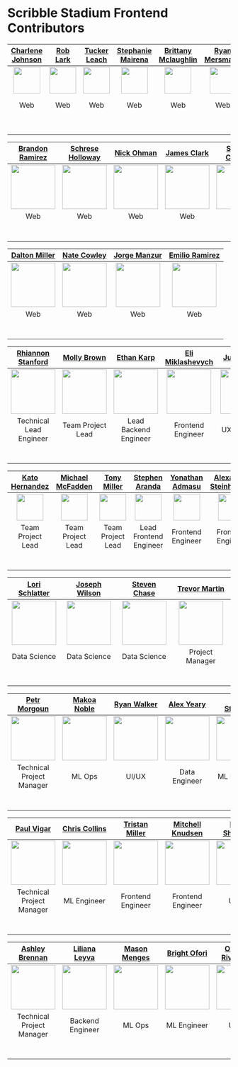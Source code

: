 # Scribble Stadium Frontend Contributors

|                                         [Charlene Johnson](https://github.com/charlene-johnson)                                         |                                         [Rob Lark](https://github.com/Robert-Lark)                                          |                                        [Tucker Leach](https://github.com/leachtucker)                                        |                                     [Stephanie Mairena](https://github.com/StefxM)                                      |                                                       [Brittany Mclaughlin](https://github.com/brittanymclaughlin)                                                        |                                        [Ryan Mersmann](https://github.com/RyanMersmann)                                        |                                       [Mosharraf Musa](https://github.com/MosharrafMusa)                                       |                                     [Patrick Oliver](https://www.github.com/Patrick-G-Oliver)                                     |                                       [Sara Cearc](https://www.github.com/cearc-sara)                                       |
| :-------------------------------------------------------------------------------------------------------------------------------------: | :-------------------------------------------------------------------------------------------------------------------------: | :--------------------------------------------------------------------------------------------------------------------------: | :---------------------------------------------------------------------------------------------------------------------: | :-----------------------------------------------------------------------------------------------------------------------------------------------------------------------: | :----------------------------------------------------------------------------------------------------------------------------: | :----------------------------------------------------------------------------------------------------------------------------: | :-------------------------------------------------------------------------------------------------------------------------------: | :-------------------------------------------------------------------------------------------------------------------------: |
|         [<img src="https://avatars.githubusercontent.com/u/60631423?v=4" width = "60" />](https://github.com/charlene-johnson)          |      [<img src="https://avatars.githubusercontent.com/u/62610548?v=4" width = "60" />](https://github.com/Robert-Lark)      |      [<img src="https://avatars.githubusercontent.com/u/15221354?v=4" width = "60" />](https://github.com/leachtucker)       |      [<img src="https://avatars.githubusercontent.com/u/58014203?v=4" width = "60" />](https://github.com/StefxM)       | [<img src="https://user-images.githubusercontent.com/63382110/118345445-7c9a9680-b502-11eb-8998-59e5c22d054c.jpg" width = "60" />](https://github.com/brittanymclaughlin) |       [<img src="https://avatars.githubusercontent.com/u/17893002?v=4" width = "60" />](https://github.com/RyanMersmann)       |      [<img src="https://avatars.githubusercontent.com/u/31395110?v=4" width = "60" />](https://github.com/MosharrafMusa)       |      [<img src="https://avatars.githubusercontent.com/u/50932843?v=4" width = "60" />](https://github.com/Patrick-G-Oliver)       |      [<img src="https://avatars.githubusercontent.com/u/67298892?v=4" width = "60" />](https://github.com/cearc-sara)       |
|                                                                   Web                                                                   |                                                             Web                                                             |                                                             Web                                                              |                                                           Web                                                           |                                                                                    Web                                                                                    |                                                              Web                                                               |                                                              Web                                                               |                                                                Web                                                                |                                                          Team Lead                                                          |
|                      [<img src="https://github.com/favicon.ico" width="15"> ](https://github.com/charlene-johnson)                      |                  [<img src="https://github.com/favicon.ico" width="15"> ](https://github.com/Robert-Lark)                   |                   [<img src="https://github.com/favicon.ico" width="15"> ](https://github.com/leachtucker)                   |                   [<img src="https://github.com/favicon.ico" width="15">](https://github.com/StefxM)                    |                                      [<img src="https://github.com/favicon.ico" width="15"> ](https://github.com/brittanymclaughlin)                                      |                   [<img src="https://github.com/favicon.ico" width="15"> ](https://github.com/RyanMersmann)                    |                   [<img src="https://github.com/favicon.ico" width="15"> ](https://github.com/MosharrafMusa)                   |                   [<img src="https://github.com/favicon.ico" width="15"> ](https://github.com/Patrick-G-Oliver)                   |                   [<img src="https://github.com/favicon.ico" width="15"> ](https://github.com/cearc-sara)                   |
| [ <img src="https://static.licdn.com/sc/h/al2o9zrvru7aqj8e1x2rzsrca" width="15"> ](https://www.linkedin.com/in/charlene-johnson-codes/) | [ <img src="https://static.licdn.com/sc/h/al2o9zrvru7aqj8e1x2rzsrca" width="15"> ](https://www.linkedin.com/in/robertlark/) | [ <img src="https://static.licdn.com/sc/h/al2o9zrvru7aqj8e1x2rzsrca" width="15"> ](https://www.linkedin.com/in/leachtucker/) | [ <img src="https://static.licdn.com/sc/h/al2o9zrvru7aqj8e1x2rzsrca" width="15"> ](https://www.linkedin.com/in/Stefxm/) |                     [ <img src="https://static.licdn.com/sc/h/al2o9zrvru7aqj8e1x2rzsrca" width="15"> ](https://www.linkedin.com/in/brittanytroutman/)                     | [ <img src="https://static.licdn.com/sc/h/al2o9zrvru7aqj8e1x2rzsrca" width="15"> ](https://www.linkedin.com/in/ryan-mersmann/) | [ <img src="https://static.licdn.com/sc/h/al2o9zrvru7aqj8e1x2rzsrca" width="15"> ](https://www.linkedin.com/in/mosharrafmusa/) | [ <img src="https://static.licdn.com/sc/h/al2o9zrvru7aqj8e1x2rzsrca" width="15"> ](https://www.linkedin.com/in/patrick-g-oliver/) | [ <img src="https://static.licdn.com/sc/h/al2o9zrvru7aqj8e1x2rzsrca" width="15"> ](https://www.linkedin.com/in/sara-cearc/) |

<!-- <br> -->

|                                                          [Brandon Ramirez](https://github.com/bramirez96)                                                          |                                                          [Schrese Holloway](https://github.com/Schrese)                                                          |                                                             [Nick Ohman](https://github.com/Nick-Ohman)                                                             |                                                            [James Clark](https://github.com/JLC6290)                                                            |                                                           [Sandra Coburn](https://github.com/SandraCoburn)                                                            |
| :----------------------------------------------------------------------------------------------------------------------------------------------------------------: | :--------------------------------------------------------------------------------------------------------------------------------------------------------------: | :-----------------------------------------------------------------------------------------------------------------------------------------------------------------: | :-------------------------------------------------------------------------------------------------------------------------------------------------------------: | :-------------------------------------------------------------------------------------------------------------------------------------------------------------------: |
| [<img src="https://avatars3.githubusercontent.com/u/7229865?s=400&u=52b967e0ec2561de13c1bc5f3aefaf2c3730ac4d&v=4" width = "100" />](https://github.com/bramirez96) | [<img src="https://avatars1.githubusercontent.com/u/53787633?s=400&u=2cec780b758237d3667575b2d2a013c7e2cbc33e&v=4" width = "100" />](https://github.com/Schrese) | [<img src="https://avatars3.githubusercontent.com/u/59833966?s=400&u=be9ac244947874fde1b5728981c84907cab11ffd&v=4" width = "100" />](https://github.com/Nick-Ohman) | [<img src="https://avatars0.githubusercontent.com/u/8883829?s=400&u=7b32022acbf71282b90193bdefec8e0dbf8e9d30&v=4" width = "100" />](https://github.com/JLC6290) | [<img src="https://avatars2.githubusercontent.com/u/55418328?s=400&u=0e3e63b3b07d6eeea143c6aab8034a5c6c899c52&v=4" width = "100" />](https://github.com/SandraCoburn) |
|                                                                                Web                                                                                 |                                                                               Web                                                                                |                                                                                 Web                                                                                 |                                                                               Web                                                                               |                                                                                  Web                                                                                  |
|                                      [<img src="https://github.com/favicon.ico" width="15"> ](https://github.com/bramirez96)                                       |                                       [<img src="https://github.com/favicon.ico" width="15"> ](https://github.com/Schrese)                                       |                                       [<img src="https://github.com/favicon.ico" width="15"> ](https://github.com/Nick-Ohman)                                       |                                       [<img src="https://github.com/favicon.ico" width="15">](https://github.com/JLC6290)                                       |                                       [<img src="https://github.com/favicon.ico" width="15"> ](https://github.com/SandraCoburn)                                       |
|                    [ <img src="https://static.licdn.com/sc/h/al2o9zrvru7aqj8e1x2rzsrca" width="15"> ](https://www.linkedin.com/in/bramirez96/)                     |                     [ <img src="https://static.licdn.com/sc/h/al2o9zrvru7aqj8e1x2rzsrca" width="15"> ](https://www.linkedin.com/in/schrese/)                     |                     [ <img src="https://static.licdn.com/sc/h/al2o9zrvru7aqj8e1x2rzsrca" width="15"> ](https://www.linkedin.com/in/nick-ohman/)                     |                 [ <img src="https://static.licdn.com/sc/h/al2o9zrvru7aqj8e1x2rzsrca" width="15"> ](https://www.linkedin.com/in/jamesleeclark/)                  |                [ <img src="https://static.licdn.com/sc/h/al2o9zrvru7aqj8e1x2rzsrca" width="15"> ](https://www.linkedin.com/in/sandra-borunda-coburn/)                 |

<!-- <br> -->

|                                                           [Dalton Miller](https://github.com/daltonmiller)                                                            |                                                            [Nate Cowley](https://github.com/natethegreat5413)                                                             |                                                   [Jorge Manzur](https://github.com/manzur1990)                                                    |                                                           [Emilio Ramirez](https://github.com/emilioramirezeguia)                                                           |
| :-------------------------------------------------------------------------------------------------------------------------------------------------------------------: | :-----------------------------------------------------------------------------------------------------------------------------------------------------------------------: | :------------------------------------------------------------------------------------------------------------------------------------------------: | :-------------------------------------------------------------------------------------------------------------------------------------------------------------------------: |
| [<img src="https://avatars0.githubusercontent.com/u/66141911?s=400&u=21a6b3baa5ce95553cb835720269a2233f287197&v=4" width = "100" />](https://github.com/daltonmiller) | [<img src="https://avatars2.githubusercontent.com/u/60630626?s=460&u=b867e50fe471aada6377db9b403ba6fb289da053&v=4" width = "100" />](https://github.com/natethegreat5413) |              [<img src="https://avatars2.githubusercontent.com/u/46169161?s=400&v=4" width = "100" />](https://github.com/manzur1990)              | [<img src="https://avatars1.githubusercontent.com/u/13247374?s=400&u=b2f6615608302773bde2d39030576fe711595b4a&v=4" width = "100" />](https://github.com/emilioramirezeguia) |
|                                                                                  Web                                                                                  |                                                                                    Web                                                                                    |                                                                        Web                                                                         |                                                                                     Web                                                                                     |
|                                       [<img src="https://github.com/favicon.ico" width="15"> ](https://github.com/daltonmiller)                                       |                                       [<img src="https://github.com/favicon.ico" width="15"> ](https://github.com/natethegreat5413)                                       |                              [<img src="https://github.com/favicon.ico" width="15"> ](https://github.com/manzur1990)                               |                                       [<img src="https://github.com/favicon.ico" width="15">](https://github.com/emilioramirezeguia)                                        | (https://github.com/daltonmiller) | [ <img src="https://static.licdn.com/sc/h/al2o9zrvru7aqj8e1x2rzsrca" width="15"> ](https://github.com/natethegreat5413) | [ <img src="https://static.licdn.com/sc/h/al2o9zrvru7aqj8e1x2rzsrca" width="15"> ](https://github.com/manzur1990) | [ <img src="https://static.licdn.com/sc/h/al2o9zrvru7aqj8e1x2rzsrca" width="15"> ](https://github.com/emilioramirezeguia) |  |
|               [ <img src="https://static.licdn.com/sc/h/al2o9zrvru7aqj8e1x2rzsrca" width="15"> ](https://www.linkedin.com/in/dalton-miller-39155a1b1/)                |                         [ <img src="https://static.licdn.com/sc/h/al2o9zrvru7aqj8e1x2rzsrca" width="15"> ](https://www.linkedin.com/in/ndcowley/)                         | [ <img src="https://static.licdn.com/sc/h/al2o9zrvru7aqj8e1x2rzsrca" width="15"> ](https://www.linkedin.com/in/jorge-manzur-full-stack-developer/) |                     [ <img src="https://static.licdn.com/sc/h/al2o9zrvru7aqj8e1x2rzsrca" width="15"> ](https://www.linkedin.com/in/emilioramirezeguia/)                     |

<!-- <br> -->

|                                                [Rhiannon Stanford](https://github.com/Qirhi)                                                |                                               [Molly Brown](https://github.com/mollybee)                                               |                                               [Ethan Karp](https://github.com/Ksouffle)                                               |                                               [Eli Miklashevych](https://github.com/milklot)                                                |                                             [Julian Cole](https://github.com/Julianisrel)                                              |                                       [Barry Porch](https://github.com/bporch84)                                        |
| :-----------------------------------------------------------------------------------------------------------------------------------------: | :------------------------------------------------------------------------------------------------------------------------------------: | :-----------------------------------------------------------------------------------------------------------------------------------: | :-----------------------------------------------------------------------------------------------------------------------------------------: | :------------------------------------------------------------------------------------------------------------------------------------: | :---------------------------------------------------------------------------------------------------------------------: |
|                [<img src="https://avatars.githubusercontent.com/u/61174160?v=4" width = "100" />](https://github.com/Qirhi)                 |            [<img src="https://avatars.githubusercontent.com/u/21160325?v=4" width = "100" />](https://github.com/mollybee)             |            [<img src="https://avatars.githubusercontent.com/u/72050425?v=4" width = "100" />](https://github.com/Ksouffle)            |               [<img src="https://avatars.githubusercontent.com/u/64991544?v=4" width = "100" />](https://github.com/milklot)                |           [<img src="https://avatars.githubusercontent.com/u/52305213?v=4" width = "100" />](https://github.com/Julianisrel)           |     [<img src="https://avatars.githubusercontent.com/u/69640436?v=4" width = "100" />](https://github.com/bporch84)     |
|                                                                     Technical Lead Engineer                                                                     |                                                                  Team Project Lead                                                                   |                                                                  Lead Backend Engineer                                                                  |                                                                     Frontend Engineer                                                                     |                                                                  UX Engineer                                                                   |                                                           Team Project Lead                                                           |
|                              [<img src="https://github.com/favicon.ico" width="15">](https://github.com/Qirhi)                              |                          [<img src="https://github.com/favicon.ico" width="15">](https://github.com/mollybee)                          |                         [<img src="https://github.com/favicon.ico" width="15">](https://github.com/Ksouffle)                          |                             [<img src="https://github.com/favicon.ico" width="15">](https://github.com/milklot)                             |                        [<img src="https://github.com/favicon.ico" width="15">](https://github.com/Julianisrel)                         |                  [<img src="https://github.com/favicon.ico" width="15">](https://github.com/bporch84)                   |
| [ <img src="https://static.licdn.com/sc/h/al2o9zrvru7aqj8e1x2rzsrca" width="15"> ](https://www.linkedin.com/in/rhiannon-stanford-35144973/) | [ <img src="https://static.licdn.com/sc/h/al2o9zrvru7aqj8e1x2rzsrca" width="15"> ](https://www.linkedin.com/in/molly-brown-52bb1b14a/) | [ <img src="https://static.licdn.com/sc/h/al2o9zrvru7aqj8e1x2rzsrca" width="15"> ](https://www.linkedin.com/in/ethan-karp-703696182/) | [ <img src="https://static.licdn.com/sc/h/al2o9zrvru7aqj8e1x2rzsrca" width="15"> ](https://www.linkedin.com/in/eli-miklashevych-405709195/) | [ <img src="https://static.licdn.com/sc/h/al2o9zrvru7aqj8e1x2rzsrca" width="15"> ](https://www.linkedin.com/in/julian-cole-4b0440189/) | [ <img src="https://static.licdn.com/sc/h/al2o9zrvru7aqj8e1x2rzsrca" width="15"> ](https://www.linkedin.com/in/bporch/) |

<!-- <br> -->

<!-- <br> -->

|                                         [Kato Hernandez](https://github.com/zzeroyzz)                                         |                                         [Michael McFadden](https://github.com/MichaelMcFaddenjr)                                          |                                        [Tony Miller](https://github.com/artofmayhem)                                        |                                     [Stephen Aranda](https://github.com/OniWarrior)                                      |                                                       [Yonathan Admasu](https://github.com/Yonathan-Admasu728)                                                        |                                        [Alexandre Steinhauslin](https://github.com/Alisa1989)                                        |                                       [Kendria McCullough](https://github.com/kendra4227)                                       |                                     [Bryan Anderson](https://github.com/BryanPAnderson)                                     
| :-------------------------------------------------------------------------------------------------------------------------------------: | :-------------------------------------------------------------------------------------------------------------------------: | :--------------------------------------------------------------------------------------------------------------------------: | :---------------------------------------------------------------------------------------------------------------------: | :-----------------------------------------------------------------------------------------------------------------------------------------------------------------------: | :----------------------------------------------------------------------------------------------------------------------------: | :----------------------------------------------------------------------------------------------------------------------------: | :-------------------------------------------------------------------------------------------------------------------------------: | 
|         [<img src="https://avatars.githubusercontent.com/u/61443096?v=4" width = "60" />](https://github.com/zzeroyzz)          |      [<img src="https://avatars.githubusercontent.com/u/78671875?v=4" width = "60" />](https://github.com/MichaelMcFaddenjr)      |      [<img src="https://avatars.githubusercontent.com/u/70006926?v=4" width = "60" />](https://github.com/artofmayhem)       |      [<img src="https://avatars.githubusercontent.com/u/75341073?v=4" width = "60" />](https://github.com/OniWarrior)       | [<img src="https://avatars.githubusercontent.com/u/75287408?v=4" width = "60" />](https://github.com/Yonathan-Admasu728) |       [<img src="https://avatars.githubusercontent.com/u/37967343?v=4" width = "60" />](https://github.com/Alisa1989)       |      [<img src="https://avatars.githubusercontent.com/u/60525789?v=4" width = "60" />](https://github.com/kendra4227)       |      [<img src="https://avatars.githubusercontent.com/u/60903793?v=4" width = "60" />](https://github.com/BryanPAnderson)       
|                                                                   Team Project Lead                                                                   |                                                             Team Project Lead                                                             |                                                             Team Project Lead                                                              |                                                           Lead Frontend Engineer                                                           |                                                                                    Frontend Engineer                                                                                    |                                                              Frontend Engineer                                                               |                                                              Backend Engineer                                                               |                                                                Backend Engineer                                                                
|                      [<img src="https://github.com/favicon.ico" width="15"> ](https://github.com/zzeroyzz)                      |                  [<img src="https://github.com/favicon.ico" width="15"> ](https://github.com/MichaelMcFaddenjr)                   |                   [<img src="https://github.com/favicon.ico" width="15"> ](https://github.com/artofmayhem)                   |                   [<img src="https://github.com/favicon.ico" width="15">](https://github.com/OniWarrior)                    |                                      [<img src="https://github.com/favicon.ico" width="15"> ](https://github.com/Yonathan-Admasu728)                                      |                   [<img src="https://github.com/favicon.ico" width="15"> ](https://github.com/Alisa1989)                    |                   [<img src="https://github.com/favicon.ico" width="15"> ](https://github.com/kendra4227)                   |                   [<img src="https://github.com/favicon.ico" width="15"> ](https://github.com/BryanPAnderson)                   
| [ <img src="https://static.licdn.com/sc/h/al2o9zrvru7aqj8e1x2rzsrca" width="15"> ](https://www.linkedin.com/in/kato-hernandez-92b1801ab) | [ <img src="https://static.licdn.com/sc/h/al2o9zrvru7aqj8e1x2rzsrca" width="15"> ](https://www.linkedin.com/in/michael-mcfadden-jr/) | [ <img src="https://static.licdn.com/sc/h/al2o9zrvru7aqj8e1x2rzsrca" width="15"> ](https://www.linkedin.com/in/tony-miller-b13ba810/) | [ <img src="https://static.licdn.com/sc/h/al2o9zrvru7aqj8e1x2rzsrca" width="15"> ](https://www.linkedin.com/in/stephen-aranda-9b9974205/) |                     [ <img src="https://static.licdn.com/sc/h/al2o9zrvru7aqj8e1x2rzsrca" width="15"> ](https://www.linkedin.com/in/yonathanadmasu/)                     | [ <img src="https://static.licdn.com/sc/h/al2o9zrvru7aqj8e1x2rzsrca" width="15"> ](https://www.linkedin.com/in/alexandre-steinhauslin/) | [ <img src="https://static.licdn.com/sc/h/al2o9zrvru7aqj8e1x2rzsrca" width="15"> ](https://www.linkedin.com/in/lakendria-mccullough/) | [ <img src="https://static.licdn.com/sc/h/al2o9zrvru7aqj8e1x2rzsrca" width="15"> ](https://www.linkedin.com/in/bryanpanderson/) 

<!-- <br> -->






|                                                           [Lori Schlatter](https://github.com/lorischl-otter)                                                           |                                                           [Joseph Wilson](https://github.com/Jwilson1172)                                                            |                                                            [Steven Chase](https://github.com/schase15)                                                            |                                                           [Trevor Martin](https://github.com/trevorjamesmartin)                                                            |
| :---------------------------------------------------------------------------------------------------------------------------------------------------------------------: | :------------------------------------------------------------------------------------------------------------------------------------------------------------------: | :---------------------------------------------------------------------------------------------------------------------------------------------------------------: | :------------------------------------------------------------------------------------------------------------------------------------------------------------------------: |
| [<img src="https://avatars3.githubusercontent.com/u/15877666?s=400&u=e50a65dbfb10b6ad87cba62e96888331f0e72d89&v=4" width = "100" />](https://github.com/lorischl-otter) | [<img src="https://avatars0.githubusercontent.com/u/50245325?s=400&u=6a3aa4d49be9aa30dfefdc4f6c26c223c405473c&v=4" width = "100" />](https://github.com/Jwilson1172) | [<img src="https://avatars2.githubusercontent.com/u/61038689?s=400&u=6c3e70414c9f30a7580773bb24bce8983a96c414&v=4" width = "100" />](https://github.com/schase15) | [<img src="https://avatars2.githubusercontent.com/u/12375688?s=400&u=1de2f45b1d8113d7fb1290a029ddb66b21a945d4&v=4" width = "100" />](https://github.com/trevorjamesmartin) |
|                                                                              Data Science                                                                               |                                                                             Data Science                                                                             |                                                                           Data Science                                                                            |                                                                              Project Manager                                                                               |
|                                       [<img src="https://github.com/favicon.ico" width="15"> ](https://github.com/lorischl-otter)                                       |                                       [<img src="https://github.com/favicon.ico" width="15"> ](https://github.com/Jwilson1172)                                       |                                       [<img src="https://github.com/favicon.ico" width="15"> ](https://github.com/schase15)                                       |                                       [<img src="https://github.com/favicon.ico" width="15">](https://github.com/trevorjamesmartin)                                        | (https://github.com/lorischl-otter) | [ <img src="https://static.licdn.com/sc/h/al2o9zrvru7aqj8e1x2rzsrca" width="15"> ](https://github.com/Jwilson1172) | [ <img src="https://static.licdn.com/sc/h/al2o9zrvru7aqj8e1x2rzsrca" width="15"> ](ttps://github.com/schase15) | [ <img src="https://static.licdn.com/sc/h/al2o9zrvru7aqj8e1x2rzsrca" width="15"> ](https://github.com/trevorjamesmartin) |  |
|                          [ <img src="https://static.licdn.com/sc/h/al2o9zrvru7aqj8e1x2rzsrca" width="15"> ](www.linkedin.com/in/lorischlatter)                          |               [ <img src="https://static.licdn.com/sc/h/al2o9zrvru7aqj8e1x2rzsrca" width="15"> ](https://www.linkedin.com/in/joseph-wilson-98645b49/)                |                   [ <img src="https://static.licdn.com/sc/h/al2o9zrvru7aqj8e1x2rzsrca" width="15"> ](https://www.linkedin.com/in/steventchase/)                   |                        [ <img src="https://static.licdn.com/sc/h/al2o9zrvru7aqj8e1x2rzsrca" width="15"> ](https://www.linkedin.com/in/trevor4hire/)                        |

<!-- <br> -->
|                                                [Petr Morgoun](https://github.com/ppmorgoun)                                                 |                                               [Makoa Noble](https://github.com/afroman32)                                              |                                               [Ryan Walker](https://github.com/Fry-Fr)                                                |                                               [Alex Yeary](https://github.com/WhyseRabbit)                                                  |                                             [Carl Stimson](https://github.com/stimsonc)                                                |                                       [Amos Martineau](https://github.com/Kishkuman13)                                                   |                                       [Hansel Valentine](https://github.com/hanselviva)                                         |
| :-----------------------------------------------------------------------------------------------------------------------------------------: | :------------------------------------------------------------------------------------------------------------------------------------: | :-----------------------------------------------------------------------------------------------------------------------------------: | :-----------------------------------------------------------------------------------------------------------------------------------------: | :------------------------------------------------------------------------------------------------------------------------------------: | :---------------------------------------------------------------------------------------------------------------------:                  | :---------------------------------------------------------------------------------------------------------------------:         |
|                [<img src="https://avatars.githubusercontent.com/u/46738087?v=4" width = "100" />](https://github.com/ppmorgoun)             |            [<img src="https://avatars.githubusercontent.com/u/7144321?v=4" width = "100" />](https://github.com/afroman32)             |            [<img src="https://avatars.githubusercontent.com/u/68477278?v=4" width = "100" />](https://github.com/Fry-Fr)              |               [<img src="https://avatars.githubusercontent.com/u/64559341?v=4" width = "100" />](https://github.com/WhyseRabbit)            |           [<img src="https://avatars.githubusercontent.com/u/76088024?v=4" width = "100" />](https://github.com/stimsonc)              |     [<img src="https://avatars.githubusercontent.com/u/73566523?v=4" width = "100" />](https://github.com/Kishkuman13)                   |     [<img src="https://avatars.githubusercontent.com/u/77471489?v=4" width = "100" />](https://github.com/hanselviva)           |
|                                                                     Technical Project Manager                                               |                                                                  ML Ops                                                                |                                                                  UI/UX                                                                |                                                                     Data Engineer                                                           |                                                                  ML Engineer                                                           |                                                           Frontend Engineer                                                              |                                                           Backend Engineer                                                      |
|                              [<img src="https://github.com/favicon.ico" width="15">](https://github.com/ppmorgoun)                          |                          [<img src="https://github.com/favicon.ico" width="15">](https://github.com/afroman32)                         |                         [<img src="https://github.com/favicon.ico" width="15">](https://github.com/Fry-Fr)                            |                             [<img src="https://github.com/favicon.ico" width="15">](https://github.com/WhyseRabbit)                         |                        [<img src="https://github.com/favicon.ico" width="15">](https://github.com/stimsonc)                            |                  [<img src="https://github.com/favicon.ico" width="15">](https://github.com/Kishkuman13)                                 |                  [<img src="https://github.com/favicon.ico" width="15">](https://github.com/hanselviva)                         |
| [ <img src="https://static.licdn.com/sc/h/al2o9zrvru7aqj8e1x2rzsrca" width="15"> ](https://www.linkedin.com/in/petr-morgoun-537101208/)     | [ <img src="https://static.licdn.com/sc/h/al2o9zrvru7aqj8e1x2rzsrca" width="15"> ](www.linkedin.com/in/makoa-noble)                    | [ <img src="https://static.licdn.com/sc/h/al2o9zrvru7aqj8e1x2rzsrca" width="15"> ](https://www.linkedin.com/in/ry-j-walker/)          | [ <img src="https://static.licdn.com/sc/h/al2o9zrvru7aqj8e1x2rzsrca" width="15"> ](https://www.linkedin.com/in/alex-yeary-6a404b1aa/)       | [ <img src="https://static.licdn.com/sc/h/al2o9zrvru7aqj8e1x2rzsrca" width="15"> ](https://www.linkedin.com/in/carl-stimson-76ba37166/)| [ <img src="https://static.licdn.com/sc/h/al2o9zrvru7aqj8e1x2rzsrca" width="15"> ](https://www.linkedin.com/in/amos-martineau-0141641ab/)| [ <img src="https://static.licdn.com/sc/h/al2o9zrvru7aqj8e1x2rzsrca" width="15"> ](https://www.linkedin.com/in/hanselvalentine/)|

<!-- <br> -->
|                                                           [Paul Vigar](https://www.linkedin.com/in/pvigar/)                                                             |                                                           [Chris Collins](https://github.com/Cgcollins91)                                                            |                                                            [Tristan Miller](https://github.com/StnsGeneral)                                                       |                                                           [Mitchell Knudsen](https://github.com/Mitch98k)                                                                  |                                                           [Bipin Shrestha](https://github.com/bipin-shrestha)                                                              |
| :---------------------------------------------------------------------------------------------------------------------------------------------------------------------: | :------------------------------------------------------------------------------------------------------------------------------------------------------------------: | :---------------------------------------------------------------------------------------------------------------------------------------------------------------: | :------------------------------------------------------------------------------------------------------------------------------------------------------------------------: | :------------------------------------------------------------------------------------------------------------------------------------------------------------------------: | 
| [<img src="https://avatars.githubusercontent.com/u/18006737?s=400&u=47a3ec8f1d6a204c36de49e088fa26fe72d40ebb&v=4" width = "100" />](https://www.linkedin.com/in/pvigar/)| [<img src="https://avatars.githubusercontent.com/u/73444425?v=4" width = "100" />](https://github.com/Cgcollins91)                                                   | [<img src="https://avatars.githubusercontent.com/u/44737264?v=4" width = "100" />](https://github.com/StnsGeneral)                                                | [<img src="https://avatars.githubusercontent.com/u/57117435?v=4" width = "100" />](https://github.com/Mitch98k)                                                            | [<img src="https://avatars.githubusercontent.com/u/70555020?v=4" width = "100" />](https://github.com/bipin-shrestha)                                                      | [<img src="https://avatars2.githubusercontent.com/u/12375688?s=400&u=1de2f45b1d8113d7fb1290a029ddb66b21a945d4&v=4" width = "100" />](https://github.com/trevorjamesmartin) |
|                                                                              Technical Project Manager                                                                  |                                                                             ML Engineer                                                                              |                                                                           Frontend Engineer                                                                       |                                                                              Frontend Engineer                                                                             |                                                                              UI/UX                                                                                         |                                                                              Project Manager                                                                               |
|                                       [<img src="https://github.com/favicon.ico" width="15"> ](https://www.linkedin.com/in/pvigar/)                                     |                                       [<img src="https://github.com/favicon.ico" width="15"> ](https://github.com/Cgcollins91)                                       |                                       [<img src="https://github.com/favicon.ico" width="15"> ](https://github.com/StnsGeneral)                                    |                                       [<img src="https://github.com/favicon.ico" width="15">](https://github.com/Mitch98k)                                                 | [<img src="https://github.com/favicon.ico" width="15">](https://github.com/bipin-shrestha)                                                                                 |                       (https://github.com/lorischl-otter) | [ <img src="https://static.licdn.com/sc/h/al2o9zrvru7aqj8e1x2rzsrca" width="15"> ](https://github.com/Jwilson1172) |[ <img src="https://static.licdn.com/sc/h/al2o9zrvru7aqj8e1x2rzsrca" width="15"> ](ttps://github.com/schase15) | [ <img src="https://static.licdn.com/sc/h/al2o9zrvru7aqj8e1x2rzsrca" width="15"> ](https://github.com/trevorjamesmartin) |  |
|                          [ <img src="https://static.licdn.com/sc/h/al2o9zrvru7aqj8e1x2rzsrca" width="15"> ](https://github.com/PVigar88)                                |               [ <img src="https://static.licdn.com/sc/h/al2o9zrvru7aqj8e1x2rzsrca" width="15"> ](https://www.linkedin.com/in/cgcollins1991/)                         |                   [ <img src="https://static.licdn.com/sc/h/al2o9zrvru7aqj8e1x2rzsrca" width="15"> ](https://www.linkedin.com/in/tristanalexandermiller/)         |                        [ <img src="https://static.licdn.com/sc/h/al2o9zrvru7aqj8e1x2rzsrca" width="15"> ](https://www.linkedin.com/in/mitchell-knudsen/)                   |                        [ <img src="https://static.licdn.com/sc/h/al2o9zrvru7aqj8e1x2rzsrca" width="15"> ](https://www.linkedin.com/in/bpnshrestha/)                        |                        [ <img src="https://static.licdn.com/sc/h/al2o9zrvru7aqj8e1x2rzsrca" width="15"> ](https://www.linkedin.com/in/trevor4hire/)                        |

<!-- <br> -->
|                                                           [Ashley Brennan](https://github.com/brennanashley)                                                            |                                                           [Liliana Leyva](https://github.com/Liliana-Leyva)                                                          |                                                            [Mason Menges](https://github.com/masonmenges)                                                         |                                                           [Bright Ofori](https://github.com/bkofori)                                                                       |                                                          [Orlando Rivera, Jr.](https://github.com/ORiveraJr84)                                                            |
| :---------------------------------------------------------------------------------------------------------------------------------------------------------------------: | :------------------------------------------------------------------------------------------------------------------------------------------------------------------: | :---------------------------------------------------------------------------------------------------------------------------------------------------------------: | :------------------------------------------------------------------------------------------------------------------------------------------------------------------------: |:------------------------------------------------------------------------------------------------------------------------------------------------------------------------: |
| [<img src="https://avatars.githubusercontent.com/u/76409576?v=4" width = "100" />](https://github.com/brennanashley)                                                    | [<img src="https://avatars.githubusercontent.com/u/58057905?v=4" width = "100" />](https://github.com/Liliana-Leyva)                                                 | [<img src="https://avatars.githubusercontent.com/u/76698667?v=4" width = "100" />](https://github.com/masonmenges)                                                | [<img src="https://avatars.githubusercontent.com/u/54005895?v=4" width = "100" />](https://github.com/bkofori)                                                             | [<img src="https://avatars.githubusercontent.com/u/28786654?v=4" width = "100" />](https://github.com/ORiveraJr84)                                                        |
|              Technical Project Manager                                                                                                                                  |                                                                             Backend Engineer                                                                         |                                                                           ML Ops                                                                                  |                                                                              ML Engineer                                                                                   |                                                                              UI/UX                                                                                        |
| [<img src="https://github.com/favicon.ico" width="15"> ](https://github.com/brennanashley)                                                                              |                                       [<img src="https://github.com/favicon.ico" width="15"> ](https://github.com/Liliana-Leyva)                                     |                                       [<img src="https://github.com/favicon.ico" width="15"> ](https://github.com/masonmenges)                                    |                                       [<img src="https://github.com/favicon.ico" width="15">](https://github.com/bkofori)                                                  |                                       [<img src="https://github.com/favicon.ico" width="15">](https://github.com/ORiveraJr84)                                             | (https://github.com/lorischl-otter) | [ <img src="https://static.licdn.com/sc/h/al2o9zrvru7aqj8e1x2rzsrca" width="15"> ](https://github.com/Jwilson1172) | [ <img src="https://static.licdn.com/sc/h/al2o9zrvru7aqj8e1x2rzsrca" width="15"> ](ttps://github.com/schase15) | [ <img src="https://static.licdn.com/sc/h/al2o9zrvru7aqj8e1x2rzsrca" width="15"> ](https://github.com/trevorjamesmartin) |  |
| [ <img src="https://static.licdn.com/sc/h/al2o9zrvru7aqj8e1x2rzsrca" width="15"> ](https://www.linkedin.com/in/brennanashley/)                                          |               [ <img src="https://static.licdn.com/sc/h/al2o9zrvru7aqj8e1x2rzsrca" width="15"> ](https://www.linkedin.com/in/liliana-leyva-327ba1223/)               |                   [ <img src="https://static.licdn.com/sc/h/al2o9zrvru7aqj8e1x2rzsrca" width="15"> ](https://www.linkedin.com/in/masonlmenges/)                   |                        [ <img src="https://static.licdn.com/sc/h/al2o9zrvru7aqj8e1x2rzsrca" width="15"> ](https://www.linkedin.com/in/bright-ofori/)                       |                        [ <img src="https://static.licdn.com/sc/h/al2o9zrvru7aqj8e1x2rzsrca" width="15"> ](https://www.linkedin.com/in/oriverajr84/)                       |
